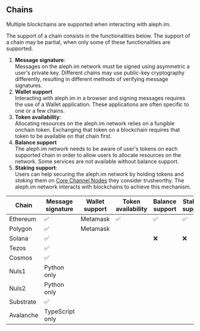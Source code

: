 ## Chains

Multiple blockchains are supported when interacting with aleph.im.

The support of a chain consists in the functionalities below. 
The support of a chain may be partial, when only some of these 
functionalities are supported.

1. **Message signature**: \
   Messages on the aleph.im network must be signed using asymmetric a user's private key.
   Different chains may use public-key cryptography differently, resulting in different methods
   of verifying message signatures.
2. **Wallet support** \
   Interacting with aleph.im in a browser and signing messages requires the use of a Wallet application. 
   These applications are often specific to one or a few chains.
3. **Token availability**: \
   Allocating resources on the aleph.im network relies on a fungible onchain token.
   Exchanging that token on a blockchain requires that token to be available on that chain first. 
4. **Balance support** \
   The aleph.im network needs to be aware of user's tokens on each supported chain in order to allow
   users to allocate resources on the network. Some services are not available without balance support.
5. **Staking support**: \
   Users can help securing the aleph.im network by holding tokens and _staking_ them on 
   [Core Channel Nodes](../nodes/core/index.md) they consider trustworthy. The aleph.im network
   interacts with blockchains to achieve this mechanism.


| Chain     | Message signature | Wallet support | Token availability | Balance support | Staking support |
|-----------|-------------------|----------------|--------------------|-----------------|-----------------|
| Ethereum  | ✅                 | Metamask       | ✅                  | ✅               | ✅               |
| Polygon   | ✅                 | Metamask       |                    |                 |                 |
| Solana    | ✅                 |                |                    | ❌               | ❌               |
| Tezos     | ✅                 |                |                    |                 |                 |
| Cosmos    | ✅                 |                |                    |                 |                 |
| Nuls1     | Python only       |                |                    |                 |                 |
| Nuls2     | Python only       |                |                    |                 |                 |
| Substrate | ✅                 |                |                    |                 |                 |
| Avalanche | TypeScript only   |                |                    |                 |                 |
